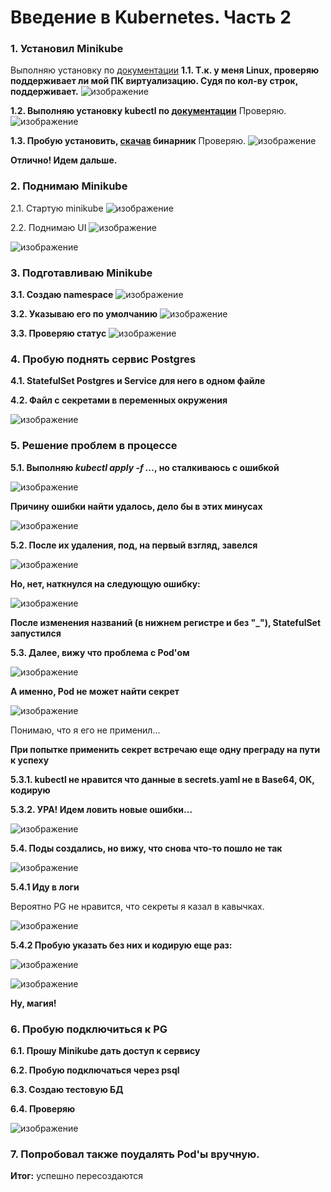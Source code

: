  # Введение в Kubernetes. Часть 2
 ### 1. Установил Minikube
 Выполняю установку по [документации](https://kubernetes.io/ru/docs/tasks/tools/install-minikube/)
**1.1. Т.к. у меня  Linux, проверяю поддерживает ли мой ПК виртуализацию. Судя по кол-ву строк, поддерживает.**
![изображение](https://github.com/rus-99-pk/otus_edu/assets/93255418/b0d660b1-79c1-42a4-b5b2-fd3dcb4157d4)

**1.2. Выполняю установку kubectl по [документации](https://kubernetes.io/ru/docs/tasks/tools/install-kubectl/#%D1%83%D1%81%D1%82%D0%B0%D0%BD%D0%BE%D0%B2%D0%BA%D0%B0-kubectl-%D0%B2-linux)**
Проверяю.
![изображение](https://github.com/rus-99-pk/otus_edu/assets/93255418/14597c25-1e57-420d-a2b2-767e86aaebfa)

**1.3. Пробую установить, [скачав](https://kubernetes.io/ru/docs/tasks/tools/install-minikube/#%D1%83%D1%81%D1%82%D0%B0%D0%BD%D0%BE%D0%B2%D0%BA%D0%B0-minikube-%D1%81-%D0%BF%D0%BE%D0%BC%D0%BE%D1%89%D1%8C%D1%8E-%D0%BF%D1%80%D1%8F%D0%BC%D0%BE%D0%B9-%D1%81%D1%81%D1%8B%D0%BB%D0%BA%D0%B8) бинарник**
Проверяю.
![изображение](https://github.com/rus-99-pk/otus_edu/assets/93255418/b1f6e680-64a2-43be-8161-1e7dc7ceb042)

**Отлично! Идем дальше.**
### 2. Поднимаю Minikube
2.1. Стартую minikube
![изображение](https://github.com/rus-99-pk/otus_edu/assets/93255418/18703d38-a72a-43ad-bbec-fbb2af16bdaa)

2.2. Поднимаю UI
![изображение](https://github.com/rus-99-pk/otus_edu/assets/93255418/9176aee6-45cd-44a7-bb36-0de82115ac23)

![изображение](https://github.com/rus-99-pk/otus_edu/assets/93255418/f41368b2-3d7b-4905-8684-b052a88f8b14)

### 3. Подготавливаю Minikube
**3.1. Создаю namespace**
![изображение](https://github.com/rus-99-pk/otus_edu/assets/93255418/ad17da9e-28ba-47b8-addd-3138108c0e02)

**3.2. Указываю его по умолчанию**
![изображение](https://github.com/rus-99-pk/otus_edu/assets/93255418/286c492a-7e71-425d-b0fd-eef2e13688dd)

**3.3. Проверяю статус**
![изображение](https://github.com/rus-99-pk/otus_edu/assets/93255418/ec3a13ff-c634-4bc9-bf54-a56f575377c1)

### 4. Пробую поднять сервис Postgres

**4.1. StatefulSet Postgres и Service для него в одном файле**

**4.2. Файл с секретами в переменных окружения**

![изображение](https://github.com/rus-99-pk/otus_edu/assets/93255418/34a0ecad-6d5a-421f-b93b-3f3448f8a06c)

### 5. Решение проблем в процессе

**5.1. Выполняю *kubectl apply -f ...*, но сталкиваюсь с ошибкой**

![изображение](https://github.com/rus-99-pk/otus_edu/assets/93255418/b5cfbd7c-55a7-44ea-b252-786f4f7d9026)

**Причину ошибки найти удалось, дело бы в этих минусах**

![изображение](https://github.com/rus-99-pk/otus_edu/assets/93255418/4acd9a0c-4fe5-42b4-a76b-2595622d79d4)

**5.2. После их удаления, под, на первый взгляд, завелся**

![изображение](https://github.com/rus-99-pk/otus_edu/assets/93255418/0bb823c3-8c33-4db6-b9de-055b1f8638b4)

**Но, нет, наткнулся на следующую ошибку:**

![изображение](https://github.com/rus-99-pk/otus_edu/assets/93255418/42067fb5-c494-4479-89c2-590ee94ab12f)

**После изменения названий (в нижнем регистре и без "\_"), StatefulSet запустился**

**5.3. Далее, вижу что проблема с Pod'ом**

![изображение](https://github.com/rus-99-pk/otus_edu/assets/93255418/af9c1052-c188-4941-9229-a9987a1ee627)

**А именно, Pod не может найти секрет**

![изображение](https://github.com/rus-99-pk/otus_edu/assets/93255418/5529ed90-97c9-47b9-b1ae-da9f091f8a8c)

Понимаю, что я его не применил...

**При попытке применить секрет встречаю еще одну преграду на пути к успеху**

**5.3.1. kubectl не нравится что данные в secrets.yaml не в Base64, ОК, кодирую**

**5.3.2. УРА! Идем ловить новые ошибки...**

![изображение](https://github.com/rus-99-pk/otus_edu/assets/93255418/576567c2-837e-4b1a-9c5a-2ef5d66498b1)

**5.4. Поды создались, но вижу, что снова что-то пошло не так** 

![изображение](https://github.com/rus-99-pk/otus_edu/assets/93255418/279da145-e147-47e8-805e-302e0736356c)

**5.4.1 Иду в логи**

Вероятно PG не нравится, что секреты я казал в кавычках.

![изображение](https://github.com/rus-99-pk/otus_edu/assets/93255418/c3c6f8b9-b659-4824-b943-62927ccbb77b)

**5.4.2 Пробую указать без них и кодирую еще раз:**

![изображение](https://github.com/rus-99-pk/otus_edu/assets/93255418/030c75f4-9369-44c5-81b6-f708cfee5359)

![изображение](https://github.com/rus-99-pk/otus_edu/assets/93255418/e36f2b61-4ce6-42fe-9ede-ad429312fc90)

**Ну, магия!**

### 6. Пробую подключиться к PG

**6.1. Прошу Minikube дать доступ к сервису**

**6.2. Пробую подключаться через psql**

**6.3. Создаю тестовую БД**

**6.4. Проверяю**

![изображение](https://github.com/rus-99-pk/otus_edu/assets/93255418/7d43cf73-798b-4663-a0b1-d275368107bc)

### 7. Попробовал также поудалять Pod'ы вручную.
**Итог:** успешно пересоздаются
